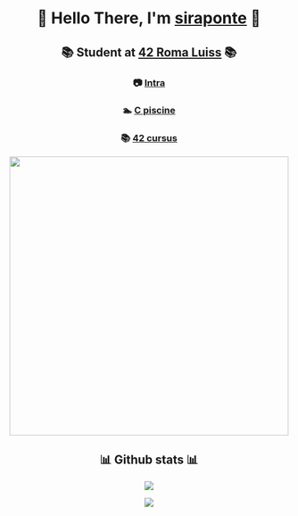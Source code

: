 <h1 align=center> 

🐧 Hello There, I'm [siraponte](https://github.com/siraponte) 🐧 
</h1>

<h2 align=center> 
 
📚 Student at [42 Roma Luiss](https://42roma.it/en/)  📚 
</h2>

<h3 align=center>
 
📷 [Intra](https://profile.intra.42.fr/users/cserapon) 
</h3>

<h3 align=center>
 
   🏊 [C piscine](https://github.com/siraponte/piscine_c)
</h3>

<h3 align=center>
 
📚 [42 cursus](https://github.com/siraponte/cursus_42)
</h3>

<p align="center">
  <img src="http://badge42.herokuapp.com/api/stats/cserapon?darkmode=false" width="500" />
</p>

<h2 align=center> 📊 Github stats 📊 </h2>

<p align=center>
  <img src="https://github-readme-stats.vercel.app/api?username=siraponte&show_icons=true&theme=dark" />
</p>

<p align=center>
 
  <img src="https://github-readme-stats.vercel.app/api/top-langs/?username=siraponte&layout=compact" />
</p>
